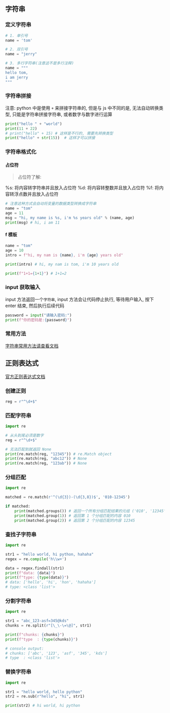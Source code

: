 

## 字符串

### 定义字符串

```python
# 1. 单引号
name = 'tom'

# 2. 双引号
name = "jerry"

# 3. 多行字符串(注意这不是多行注释)
name = """
hello tom,
i am jerry
"""
```

### 字符串拼接

注意: python 中是使用 `+` 来拼接字符串的, 但是与 js 中不同的是, 无法自动转换类型, 只能是字符串拼接字符串, 或者数字与数字进行运算

```python
print("hello " + "world")
print(11 + 22)
# print("hello" + 15) # 这样是不行的, 需要先转换类型
print("hello" + str(15))  # 这样才可以拼接
```

### 字符串格式化

#### 占位符

> 占位符了解:

%s: 将内容转字符串并且放入占位符
%d: 将内容转整数并且放入占位符
%f: 将内容转浮点数并且放入占位符

```python
# 注意这种方式会自动将变量的数据类型转换成字符串
name = "tom"
age = 11
msg = "hi, my name is %s, i'm %s years old" % (name, age)
print(msg) # hi, i am 11
```

#### f 模板

```python
name = "tom"
age = 10
intro = f"hi, my nam is {name}, i'm {age} years old"

print(intro) # hi, my nam is tom, i'm 10 years old

print(f"1+1={1+1}") # 1+1=2
```

### input 获取输入

input 方法返回一个`字符串`, input 方法会让代码停止执行,
等待用户输入, 按下 enter 结束, 然后执行后续代码

```python
password = input("请输入密码:")
print(f"你的密码是:{password}")
```

### 常用方法

[字符串常用方法请查看文档](https://docs.python.org/zh-cn/3.12/library/stdtypes.html#string-methods)

## 正则表达式

[官方正则表达式文档](https://docs.python.org/zh-cn/3/library/re.html)

### 创建正则

```python
reg = r"^\d+$"
```

### 匹配字符串

```python
import re

# 从头到尾必须是数字
reg = r"^\d+$"

# 无法匹配到就返回 None
print(re.match(reg, "12345")) # re.Match object
print(re.match(reg, "abc12")) # None
print(re.match(reg, "123ab")) # None
```

### 分组匹配

```python
import re

matched = re.match(r'^(\d{3})-(\d{3,8})$', '010-12345')

if matched:
    print(matched.groups()) # 返回一个所有分组匹配结果的元组 ('010', '12345')
    print(matched.group(1)) # 返回第 1 个分组匹配的内容 010
    print(matched.group(2)) # 返回第 2 个分组匹配的内容 12345
```

### 查找子字符串

```python
import re

str1 = "hello world, hi python, hahaha"
regex = re.compile('h\\w+')

data = regex.findall(str1)
print(f"data: {data}")
print(f"type: {type(data)}")
# data: ['hello', 'hi', 'hon', 'hahaha']
# type: <class 'list'>
```

### 分割字符串

```python
import re

str1 = "abc_123-asf=345@kds"
chunks = re.split(r"[\_\-\=\@]", str1)

print(f"chunks: {chunks}")
print(f"type  : {type(chunks)}")

# console output:
# chunks: ['abc', '123', 'asf', '345', 'kds']
# type  : <class 'list'>
```

### 替换字符串

```python
import re

str1 = "hello world, hello python"
str2 = re.sub(r"hello", "hi", str1)

print(str2) # hi world, hi python
```
